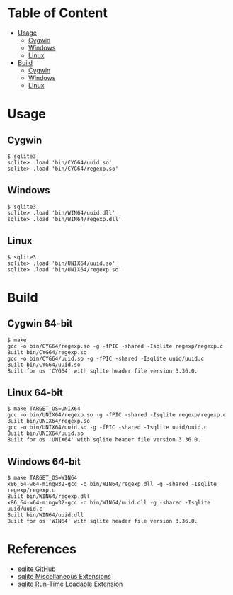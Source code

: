 # Table of Content

* [Usage](#usage)
    * [Cygwin](#cygwin)
    * [Windows](#windows)
    * [Linux](#linux)
* [Build](#build)
    * [Cygwin](cygwin-64-bit)
    * [Windows](windows-64-bit)
    * [Linux](linux-64-bit)

# Usage

## Cygwin

```
$ sqlite3
sqlite> .load 'bin/CYG64/uuid.so'
sqlite> .load 'bin/CYG64/regexp.so'
```

## Windows

```
$ sqlite3
sqlite> .load 'bin/WIN64/uuid.dll'
sqlite> .load 'bin/WIN64/regexp.dll'
```

## Linux

```
$ sqlite3
sqlite> .load 'bin/UNIX64/uuid.so'
sqlite> .load 'bin/UNIX64/regexp.so'
```

# Build

## Cygwin 64-bit

```
$ make
gcc -o bin/CYG64/regexp.so -g -fPIC -shared -Isqlite regexp/regexp.c
Built bin/CYG64/regexp.so
gcc -o bin/CYG64/uuid.so -g -fPIC -shared -Isqlite uuid/uuid.c
Built bin/CYG64/uuid.so
Built for os 'CYG64' with sqlite header file version 3.36.0.
```

## Linux 64-bit

```
$ make TARGET_OS=UNIX64
gcc -o bin/UNIX64/regexp.so -g -fPIC -shared -Isqlite regexp/regexp.c
Built bin/UNIX64/regexp.so
gcc -o bin/UNIX64/uuid.so -g -fPIC -shared -Isqlite uuid/uuid.c
Built bin/UNIX64/uuid.so
Built for os 'UNIX64' with sqlite header file version 3.36.0.
```

## Windows 64-bit

```
$ make TARGET_OS=WIN64
x86_64-w64-mingw32-gcc -o bin/WIN64/regexp.dll -g -shared -Isqlite regexp/regexp.c
Built bin/WIN64/regexp.dll
x86_64-w64-mingw32-gcc -o bin/WIN64/uuid.dll -g -shared -Isqlite uuid/uuid.c
Built bin/WIN64/uuid.dll
Built for os 'WIN64' with sqlite header file version 3.36.0.
```

# References

* [sqlite GitHub](https://github.com/sqlite/sqlite)
* [sqlite Miscellaneous Extensions](https://github.com/sqlite/sqlite/tree/master/ext/misc)
* [sqlite Run-Time Loadable Extension](https://www.sqlite.org/loadext.html)
